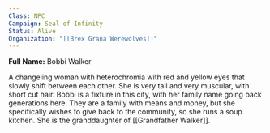 ```yaml
---
Class: NPC
Campaign: Seal of Infinity
Status: Alive
Organization: "[[Brex Grana Werewolves]]"
---
```

**Full Name:** Bobbi Walker

A changeling woman with heterochromia with red and yellow eyes that slowly shift between each other. She is very tall and very muscular, with short cut hair. Bobbi is a fixture in this city, with her family name going back generations here. They are a family with means and money, but she specifically wishes to give back to the community, so she runs a soup kitchen. She is the granddaughter of [[Grandfather Walker]].